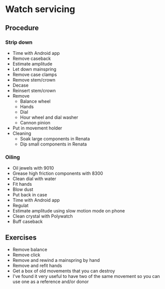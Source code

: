 # Watch servicing

## Procedure
### Strip down
- Time with Android app
- Remove caseback
- Estimate amplitude 
- Let down mainspring 
- Remove case clamps 
- Remove stem/crown
- Decase
- Reinsert stem/crown
- Remove
    - Balance wheel
    - Hands
    - Dial
    - Hour wheel and dial washer
    - Cannon pinion
- Put in movement holder 
- Cleaning 
    - Soak large components in Renata
    - Dip small components in Renata 

### Oiling
- Oil jewels with 9010
- Grease high friction components with 8300
- Clean dial with water
- Fit hands 
- Blow dust
- Put back in case
- Time with Android app
- Regulat
- Estimate amplitude using slow motion mode on phone
- Clean crystal with Polywatch
- Buff caseback

## Exercises
- Remove balance 
- Remove click 
- Remove and rewind a mainspring by hand
- Remove and refit hands
- Get a box of old movements that you can destroy 
- I've found it very useful to have two of the same movement so you can use one as a reference and/or donor
